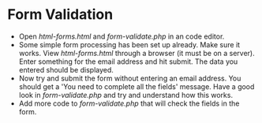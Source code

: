 # Form Validation
* Open *html-forms.html* and *form-validate.php* in an code editor.
* Some simple form processing has been set up already. Make sure it works. View *html-forms.html* through a browser (it must be on a server). Enter something for the email address and hit submit. The data you entered should be displayed.
* Now try and submit the form without entering an email address. You should get a 'You need to complete all the fields' message. Have a good look in *form-validate.php* and try and understand how this works.
* Add more code to *form-validate.php* that will check the fields in the form. 
